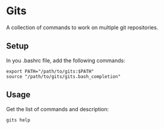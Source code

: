 Gits
======

A collection of commands to work on multiple git repositories.

Setup
------

In you .bashrc file, add the following commands:

    export PATH="/path/to/gits:$PATH"
    source "/path/to/gits/gits.bash_completion"

Usage
------

Get the list of commands and description:

    gits help

